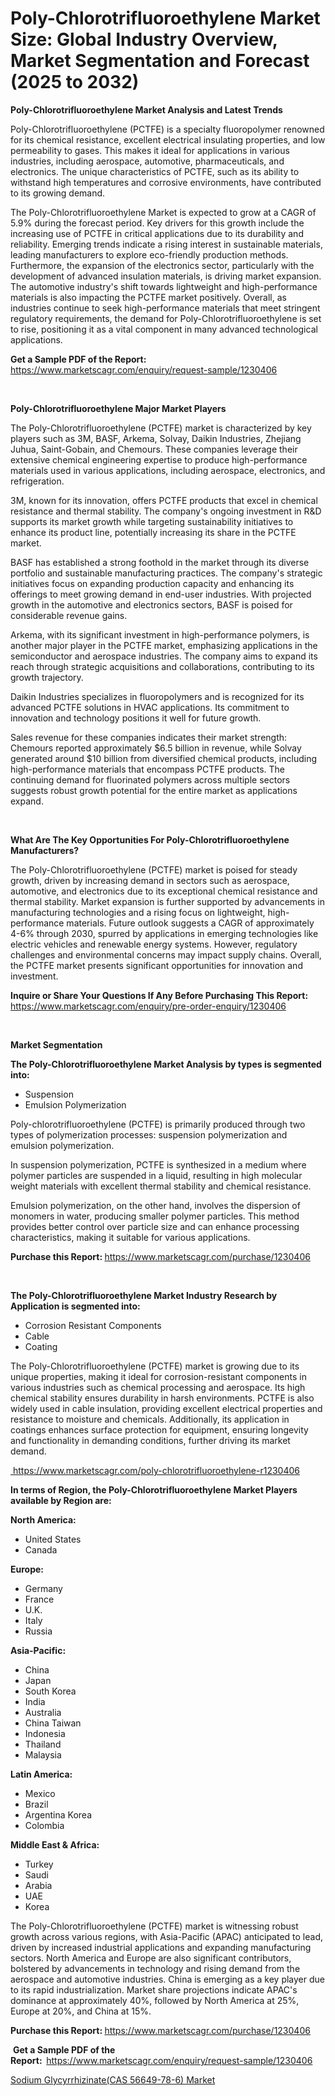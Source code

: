 <p><h1>Poly-Chlorotrifluoroethylene Market Size: Global Industry Overview, Market Segmentation and Forecast (2025 to 2032)</h1></p><p><strong>Poly-Chlorotrifluoroethylene Market Analysis and Latest Trends</strong></p>
<p><p>Poly-Chlorotrifluoroethylene (PCTFE) is a specialty fluoropolymer renowned for its chemical resistance, excellent electrical insulating properties, and low permeability to gases. This makes it ideal for applications in various industries, including aerospace, automotive, pharmaceuticals, and electronics. The unique characteristics of PCTFE, such as its ability to withstand high temperatures and corrosive environments, have contributed to its growing demand.</p><p>The Poly-Chlorotrifluoroethylene Market is expected to grow at a CAGR of 5.9% during the forecast period. Key drivers for this growth include the increasing use of PCTFE in critical applications due to its durability and reliability. Emerging trends indicate a rising interest in sustainable materials, leading manufacturers to explore eco-friendly production methods. Furthermore, the expansion of the electronics sector, particularly with the development of advanced insulation materials, is driving market expansion. The automotive industry's shift towards lightweight and high-performance materials is also impacting the PCTFE market positively. Overall, as industries continue to seek high-performance materials that meet stringent regulatory requirements, the demand for Poly-Chlorotrifluoroethylene is set to rise, positioning it as a vital component in many advanced technological applications.</p></p>
<p><strong>Get a Sample PDF of the Report:&nbsp;</strong> <a href="https://www.marketscagr.com/enquiry/request-sample/1230406?utm_campaign=3135&utm_medium=2&utm_source=Github&utm_content=ia&utm_term=03042025&utm_id=poly-chlorotrifluoroethylene">https://www.marketscagr.com/enquiry/request-sample/1230406</a></p>
<p>&nbsp;</p>
<p><strong>Poly-Chlorotrifluoroethylene Major Market Players</strong></p>
<p><p>The Poly-Chlorotrifluoroethylene (PCTFE) market is characterized by key players such as 3M, BASF, Arkema, Solvay, Daikin Industries, Zhejiang Juhua, Saint-Gobain, and Chemours. These companies leverage their extensive chemical engineering expertise to produce high-performance materials used in various applications, including aerospace, electronics, and refrigeration.</p><p>3M, known for its innovation, offers PCTFE products that excel in chemical resistance and thermal stability. The company's ongoing investment in R&D supports its market growth while targeting sustainability initiatives to enhance its product line, potentially increasing its share in the PCTFE market.</p><p>BASF has established a strong foothold in the market through its diverse portfolio and sustainable manufacturing practices. The company's strategic initiatives focus on expanding production capacity and enhancing its offerings to meet growing demand in end-user industries. With projected growth in the automotive and electronics sectors, BASF is poised for considerable revenue gains.</p><p>Arkema, with its significant investment in high-performance polymers, is another major player in the PCTFE market, emphasizing applications in the semiconductor and aerospace industries. The company aims to expand its reach through strategic acquisitions and collaborations, contributing to its growth trajectory.</p><p>Daikin Industries specializes in fluoropolymers and is recognized for its advanced PCTFE solutions in HVAC applications. Its commitment to innovation and technology positions it well for future growth.</p><p>Sales revenue for these companies indicates their market strength: Chemours reported approximately $6.5 billion in revenue, while Solvay generated around $10 billion from diversified chemical products, including high-performance materials that encompass PCTFE products. The continuing demand for fluorinated polymers across multiple sectors suggests robust growth potential for the entire market as applications expand.</p></p>
<p>&nbsp;</p>
<p><strong>What Are The Key Opportunities For Poly-Chlorotrifluoroethylene Manufacturers?</strong></p>
<p><p>The Poly-Chlorotrifluoroethylene (PCTFE) market is poised for steady growth, driven by increasing demand in sectors such as aerospace, automotive, and electronics due to its exceptional chemical resistance and thermal stability. Market expansion is further supported by advancements in manufacturing technologies and a rising focus on lightweight, high-performance materials. Future outlook suggests a CAGR of approximately 4-6% through 2030, spurred by applications in emerging technologies like electric vehicles and renewable energy systems. However, regulatory challenges and environmental concerns may impact supply chains. Overall, the PCTFE market presents significant opportunities for innovation and investment.</p></p>
<p><strong>Inquire or Share Your Questions If Any Before Purchasing This Report:</strong> <a href="https://www.marketscagr.com/enquiry/pre-order-enquiry/1230406?utm_campaign=3135&utm_medium=2&utm_source=Github&utm_content=ia&utm_term=03042025&utm_id=poly-chlorotrifluoroethylene">https://www.marketscagr.com/enquiry/pre-order-enquiry/1230406</a></p>
<p>&nbsp;</p>
<p><strong>Market Segmentation</strong></p>
<p><strong>The Poly-Chlorotrifluoroethylene Market Analysis by types is segmented into:</strong></p>
<p><ul><li>Suspension</li><li>Emulsion Polymerization</li></ul></p>
<p><p>Poly-chlorotrifluoroethylene (PCTFE) is primarily produced through two types of polymerization processes: suspension polymerization and emulsion polymerization. </p><p>In suspension polymerization, PCTFE is synthesized in a medium where polymer particles are suspended in a liquid, resulting in high molecular weight materials with excellent thermal stability and chemical resistance. </p><p>Emulsion polymerization, on the other hand, involves the dispersion of monomers in water, producing smaller polymer particles. This method provides better control over particle size and can enhance processing characteristics, making it suitable for various applications.</p></p>
<p><strong>Purchase this Report:&nbsp;</strong><a href="https://www.marketscagr.com/purchase/1230406?utm_campaign=3135&utm_medium=2&utm_source=Github&utm_content=ia&utm_term=03042025&utm_id=poly-chlorotrifluoroethylene">https://www.marketscagr.com/purchase/1230406</a></p>
<p>&nbsp;</p>
<p><strong>The Poly-Chlorotrifluoroethylene Market Industry Research by Application is segmented into:</strong></p>
<p><ul><li>Corrosion Resistant Components</li><li>Cable</li><li>Coating</li></ul></p>
<p><p>The Poly-Chlorotrifluoroethylene (PCTFE) market is growing due to its unique properties, making it ideal for corrosion-resistant components in various industries such as chemical processing and aerospace. Its high chemical stability ensures durability in harsh environments. PCTFE is also widely used in cable insulation, providing excellent electrical properties and resistance to moisture and chemicals. Additionally, its application in coatings enhances surface protection for equipment, ensuring longevity and functionality in demanding conditions, further driving its market demand.</p></p>
<p><a href="https://www.marketscagr.com/poly-chlorotrifluoroethylene-r1230406?utm_campaign=3135&utm_medium=2&utm_source=Github&utm_content=ia&utm_term=03042025&utm_id=poly-chlorotrifluoroethylene">&nbsp;https://www.marketscagr.com/poly-chlorotrifluoroethylene-r1230406</a></p>
<p><strong>In terms of Region, the Poly-Chlorotrifluoroethylene Market Players available by Region are:</strong></p>
<p>
    <p> <strong> North America: </strong>
        <ul>
            <li>United States</li>
            <li>Canada</li>
        </ul>
        </p> 
    <p> <strong> Europe: </strong>
        <ul>
            <li>Germany</li>
            <li>France</li>
            <li>U.K.</li>
            <li>Italy</li>
            <li>Russia</li>
        </ul>
        </p> 
    <p> <strong> Asia-Pacific: </strong>
        <ul>
            <li>China</li>
            <li>Japan</li>
            <li>South Korea</li>
            <li>India</li>
            <li>Australia</li>
            <li>China Taiwan</li>
            <li>Indonesia</li>
            <li>Thailand</li>
            <li>Malaysia</li>
        </ul>
        </p> 
    <p> <strong> Latin America: </strong>
        <ul>
            <li>Mexico</li>
            <li>Brazil</li>
            <li>Argentina Korea</li>
            <li>Colombia</li>
        </ul>
        </p> 
    <p> <strong> Middle East & Africa: </strong>
        <ul>
            <li>Turkey</li>
            <li>Saudi</li>
            <li>Arabia</li>
            <li>UAE</li>
            <li>Korea</li>
        </ul>
    </p>
    </p>
<p><p>The Poly-Chlorotrifluoroethylene (PCTFE) market is witnessing robust growth across various regions, with Asia-Pacific (APAC) anticipated to lead, driven by increased industrial applications and expanding manufacturing sectors. North America and Europe are also significant contributors, bolstered by advancements in technology and rising demand from the aerospace and automotive industries. China is emerging as a key player due to its rapid industrialization. Market share projections indicate APAC's dominance at approximately 40%, followed by North America at 25%, Europe at 20%, and China at 15%.</p></p>
<p><strong>Purchase this Report: </strong><a href="https://www.marketscagr.com/purchase/1230406?utm_campaign=3135&utm_medium=2&utm_source=Github&utm_content=ia&utm_term=03042025&utm_id=poly-chlorotrifluoroethylene">https://www.marketscagr.com/purchase/1230406</a></p>
<p>&nbsp;<strong>Get a Sample PDF of the Report:&nbsp;&nbsp;</strong><a href="https://www.marketscagr.com/enquiry/request-sample/1230406?utm_campaign=3135&utm_medium=2&utm_source=Github&utm_content=ia&utm_term=03042025&utm_id=poly-chlorotrifluoroethylene">https://www.marketscagr.com/enquiry/request-sample/1230406</a></p>
<p><strong></strong></p>
<p><p><a href="https://github.com/awalinfucci/Market-Research-Report-List-1/blob/main/sodium-glycyrrhizinatecas-56649-78-6-market.md?utm_campaign=3135&utm_medium=2&utm_source=Github&utm_content=ia&utm_term=03042025&utm_id=poly-chlorotrifluoroethylene">Sodium Glycyrrhizinate(CAS 56649-78-6) Market</a></p></p>